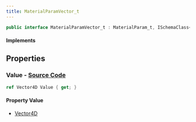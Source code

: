 ```yaml
---
title: MaterialParamVector_t
---
```


```csharp
public interface MaterialParamVector_t : MaterialParam_t, ISchemaClass<MaterialParam_t>, ISchemaClass<MaterialParamVector_t>, ISchemaField, ISchemaClass, INativeHandle
```

#### Implements

## Properties

### **Value** - [Source Code](https://github.com/swiftly-solution/swiftlys2/blob/main/managed/src/SwiftlyS2.Generated/Schemas/Interfaces/MaterialParamVector_t.cs#L16)

```csharp
ref Vector4D Value { get; }
```

#### Property Value

- [Vector4D](/docs/api/shared/natives/vector4d)

